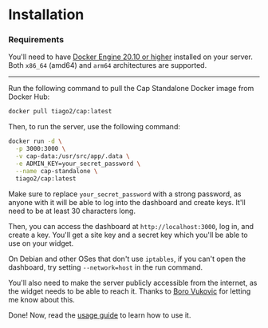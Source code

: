 # Installation

### Requirements

You'll need to have [Docker Engine 20.10 or higher](https://docs.docker.com/get-docker/) installed on your server. Both `x86_64` (amd64) and `arm64` architectures are supported.

---

Run the following command to pull the Cap Standalone Docker image from Docker Hub:

```bash
docker pull tiago2/cap:latest
```

Then, to run the server, use the following command:

```bash
docker run -d \
  -p 3000:3000 \
  -v cap-data:/usr/src/app/.data \
  -e ADMIN_KEY=your_secret_password \
  --name cap-standalone \
  tiago2/cap:latest
```

Make sure to replace `your_secret_password` with a strong password, as anyone with it will be able to log into the dashboard and create keys. It'll need to be at least 30 characters long.

Then, you can access the dashboard at `http://localhost:3000`, log in, and create a key. You'll get a site key and a secret key which you'll be able to use on your widget.

On Debian and other OSes that don't use `iptables`, if you can't open the dashboard, try setting `--network=host` in the run command.

You'll also need to make the server publicly accessible from the internet, as the widget needs to be able to reach it. Thanks to [Boro Vukovic](https://github.com/tiagorangel1/cap/issues/70#issuecomment-3086464282) for letting me know about this.

Done! Now, read the [usage guide](/guide/standalone/usage.md) to learn how to use it.
